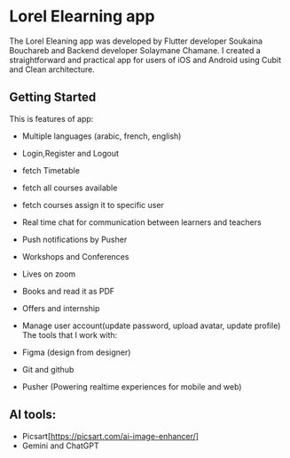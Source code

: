 # Lorel Elearning app

The Lorel Eleaning app was developed by Flutter developer Soukaina Bouchareb and Backend developer Solaymane Chamane. I created a straightforward and practical app for users of iOS and Android using Cubit and Clean architecture.

## Getting Started

This is features of app:
- Multiple languages (arabic, french, english)
- Login,Register and Logout
- fetch Timetable
- fetch all courses available
- fetch courses assign it to specific user
- Real time chat for communication between learners and teachers
- Push notifications by Pusher
- Workshops and Conferences
- Lives on zoom
- Books and read it as PDF
- Offers and internship
- Manage user account(update password, upload avatar, update profile)
The tools that I work with:

- Figma (design from designer)
- Git and github
- Pusher (Powering realtime experiences for mobile and web)
## AI tools:
- Picsart[https://picsart.com/ai-image-enhancer/]
- Gemini and ChatGPT
